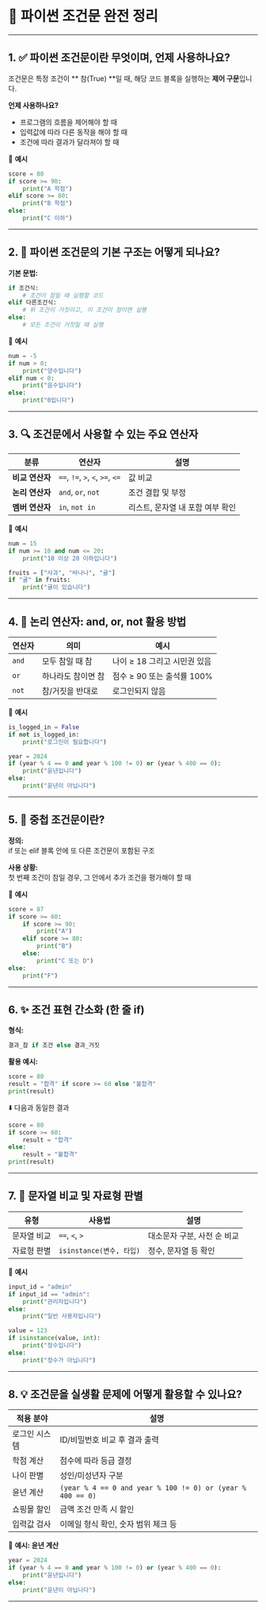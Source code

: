 # 🐍 파이썬 조건문 완전 정리

---

## 1. ✅ 파이썬 조건문이란 무엇이며, 언제 사용하나요?

조건문은 특정 조건이 ** 참(True) **일 때, 해당 코드 블록을 실행하는 **제어 구문**입니다.  

**언제 사용하나요?**
- 프로그램의 흐름을 제어해야 할 때
- 입력값에 따라 다른 동작을 해야 할 때
- 조건에 따라 결과가 달라져야 할 때

📌 **예시**
```python
score = 80
if score >= 90:
    print("A 학점")
elif score >= 80:
    print("B 학점")
else:
    print("C 이하")
```

---

## 2. 🔧 파이썬 조건문의 기본 구조는 어떻게 되나요?

**기본 문법:**
```python
if 조건식:
    # 조건이 참일 때 실행할 코드
elif 다른조건식:
    # 위 조건이 거짓이고, 이 조건이 참이면 실행
else:
    # 모든 조건이 거짓일 때 실행
```

📌 **예시**
```python
num = -5
if num > 0:
    print("양수입니다")
elif num < 0:
    print("음수입니다")
else:
    print("0입니다")
```

---

## 3. 🔍 조건문에서 사용할 수 있는 주요 연산자

| 분류 | 연산자 | 설명 |
|------|--------|------|
| **비교 연산자** | `==`, `!=`, `>`, `<`, `>=`, `<=` | 값 비교 |
| **논리 연산자** | `and`, `or`, `not` | 조건 결합 및 부정 |
| **멤버 연산자** | `in`, `not in` | 리스트, 문자열 내 포함 여부 확인 |

📌 **예시**
```python
num = 15
if num >= 10 and num <= 20:
    print("10 이상 20 이하입니다")

fruits = ["사과", "바나나", "귤"]
if "귤" in fruits:
    print("귤이 있습니다")
```

---

## 4. 🧠 논리 연산자: and, or, not 활용 방법

| 연산자 | 의미 | 예시 |
|--------|------|------|
| `and` | 모두 참일 때 참 | 나이 ≥ 18 그리고 시민권 있음 |
| `or` | 하나라도 참이면 참 | 점수 ≥ 90 또는 출석률 100% |
| `not` | 참/거짓을 반대로 | 로그인되지 않음 |

📌 **예시**
```python
is_logged_in = False
if not is_logged_in:
    print("로그인이 필요합니다")

year = 2024
if (year % 4 == 0 and year % 100 != 0) or (year % 400 == 0):
    print("윤년입니다")
else:
    print("윤년이 아닙니다")
```

---

## 5. 🧩 중첩 조건문이란?

**정의:**  
if 또는 elif 블록 안에 또 다른 조건문이 포함된 구조

**사용 상황:**  
첫 번째 조건이 참일 경우, 그 안에서 추가 조건을 평가해야 할 때

📌 **예시**
```python
score = 87
if score >= 60:
    if score >= 90:
        print("A")
    elif score >= 80:
        print("B")
    else:
        print("C 또는 D")
else:
    print("F")
```

---

## 6. ✨ 조건 표현 간소화 (한 줄 if)

**형식:**
```python
결과_참 if 조건 else 결과_거짓
```

**활용 예시:**
```python
score = 80
result = "합격" if score >= 60 else "불합격"
print(result)
```

⬇️ 다음과 동일한 결과
```python
score = 80
if score >= 60:
    result = "합격"
else:
    result = "불합격"
print(result)
```

---

## 7. 🔡 문자열 비교 및 자료형 판별

| 유형 | 사용법 | 설명 |
|------|--------|------|
| 문자열 비교 | `==`, `<`, `>` | 대소문자 구분, 사전 순 비교 |
| 자료형 판별 | `isinstance(변수, 타입)` | 정수, 문자열 등 확인 |

📌 **예시**
```python
input_id = "admin"
if input_id == "admin":
    print("관리자입니다")
else:
    print("일반 사용자입니다")

value = 123
if isinstance(value, int):
    print("정수입니다")
else:
    print("정수가 아닙니다")
```

---

## 8. 💡 조건문을 실생활 문제에 어떻게 활용할 수 있나요?

| 적용 분야 | 설명 |
|-----------|------|
| 로그인 시스템 | ID/비밀번호 비교 후 결과 출력 |
| 학점 계산 | 점수에 따라 등급 결정 |
| 나이 판별 | 성인/미성년자 구분 |
| 윤년 계산 | `(year % 4 == 0 and year % 100 != 0) or (year % 400 == 0)` |
| 쇼핑몰 할인 | 금액 조건 만족 시 할인 |
| 입력값 검사 | 이메일 형식 확인, 숫자 범위 체크 등 |

📌 **예시: 윤년 계산**
```python
year = 2024
if (year % 4 == 0 and year % 100 != 0) or (year % 400 == 0):
    print("윤년입니다")
else:
    print("윤년이 아닙니다")
```

---
